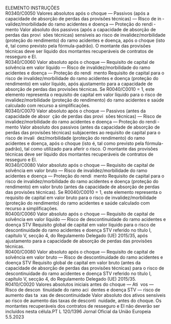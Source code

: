  
ELEMENTO  INSTRUÇÕES  
R0340/C0050  Valores absolutos após o 
choque — Passivos (após 
a capacidade de absorção 
de perdas das provisões 
técnicas) — Risco de in ­
validez/morbilidade do 
ramo acidentes e doença 
— Proteção do rendi ­
mento  Valor absoluto dos passivos (após a capacidade de absorção de perdas das provi ­
sões técnicas) sensíveis ao risco de invalidez/morbilidade (proteção do rendimento) 
do ramo acidentes e doença, após o choque (isto é, tal como previsto pela 
fórmula-padrão). 
O montante das provisões técnicas deve ser líquido dos montantes recuperáveis de 
contratos de resseguro e EI.  
R0340/C0060  Valor absoluto após o 
choque — Requisito de 
capital de solvência em 
valor líquido — Risco de 
invalidez/morbilidade do 
ramo acidentes e doença 
— Proteção do rendi ­
mento  Requisito de capital para o risco de invalidez/morbilidade do ramo acidentes e 
doença (proteção do rendimento) em valor líquido, após ajustamento para a 
capacidade de absorção de perdas das provisões técnicas. 
Se R0040/C0010 = 1, este elemento representa o requisito de capital em valor 
líquido para o risco de invalidez/morbilidade (proteção do rendimento) do ramo 
acidentes e saúde calculado com recurso a simplificações.  
R0340/C0070  Valor absoluto após o 
choque — Passivos (antes 
da capacidade de absor ­
ção de perdas das provi ­
sões técnicas) — Risco de 
invalidez/morbilidade do 
ramo acidentes e doença 
— Proteção do rendi ­
mento  Valor absoluto dos passivos (antes da capacidade de absorção de perdas das 
provisões técnicas) subjacentes ao requisito de capital para o risco de invali ­
dez/morbilidade (proteção do rendimento) do ramo acidentes e doença, após o 
choque (isto é, tal como previsto pela fórmula-padrão), tal como utilizado para 
aferir o risco. 
O montante das provisões técnicas deve ser líquido dos montantes recuperáveis de 
contratos de resseguro e EI.  
R0340/C0080  Valor absoluto após o 
choque — Requisito de 
capital de solvência em 
valor bruto — Risco de 
invalidez/morbilidade do 
ramo acidentes e doença 
— Proteção do rendi ­
mento  Requisito de capital para o risco de invalidez/morbilidade do ramo acidentes e 
doença (proteção do rendimento) em valor bruto (antes da capacidade de absorção 
de perdas das provisões técnicas). 
Se R0040/C0010 = 1, este elemento representa o requisito de capital em valor 
bruto para o risco de invalidez/morbilidade (proteção do rendimento) do ramo 
acidentes e saúde calculado com recurso a simplificações.  
R0400/C0060  Valor absoluto após o 
choque — Requisito de 
capital de solvência em 
valor líquido — Risco de 
descontinuidade do ramo 
acidentes e doença STV  Requisito global de capital em valor líquido para o risco de descontinuidade do 
ramo acidentes e doença STV referido no título I, capítulo V, secção 4, do 
Regulamento Delegado (UE) 2015/35, após ajustamento para a capacidade de 
absorção de perdas das provisões técnicas.  
R0400/C0080  Valor absoluto após o 
choque — Requisito de 
capital de solvência em 
valor bruto — Risco de 
descontinuidade do ramo 
acidentes e doença STV  Requisito global de capital em valor bruto (antes da capacidade de absorção de 
perdas das provisões técnicas) para o risco de descontinuidade do ramo acidentes 
e doença STV referido no título I, capítulo V, secção 4, do Regulamento Delegado 
(UE) 2015/35.  
R0410/C0020  Valores absolutos iniciais 
antes do choque — Ati ­
vos — Risco de descon ­
tinuidade do ramo aci ­
dentes e doença STV — 
risco de aumento das ta ­
xas de descontinuidade  Valor absoluto dos ativos sensíveis ao risco de aumento das taxas de desconti ­
nuidade, antes do choque. 
Os montantes recuperáveis dos contratos de resseguro e EI não deverão ser 
incluídos nesta célula.PT  L 120/1396 Jornal Oficial da União Europeia 5.5.2023